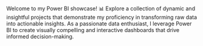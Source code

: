 Welcome to my Power BI showcase! 📊 Explore a collection of dynamic and insightful projects that demonstrate my proficiency in transforming raw data into actionable insights. As a passionate data enthusiast, I leverage Power BI to create visually compelling and interactive dashboards that drive informed decision-making.

